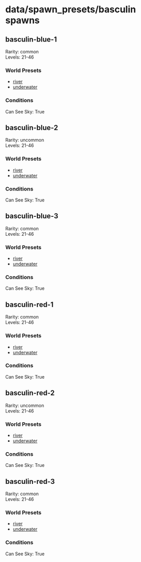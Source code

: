 # data/spawn_presets/basculin spawns  
  
## basculin-blue-1  
Rarity: common  
Levels: 21-46  
  
### World Presets  
* [river](/data/world_presets/river.md)  
* [underwater](/data/world_presets/underwater.md)  
  
### Conditions  
Can See Sky: True  
  
## basculin-blue-2  
Rarity: uncommon  
Levels: 21-46  
  
### World Presets  
* [river](/data/world_presets/river.md)  
* [underwater](/data/world_presets/underwater.md)  
  
### Conditions  
Can See Sky: True  
  
## basculin-blue-3  
Rarity: common  
Levels: 21-46  
  
### World Presets  
* [river](/data/world_presets/river.md)  
* [underwater](/data/world_presets/underwater.md)  
  
### Conditions  
Can See Sky: True  
  
## basculin-red-1  
Rarity: common  
Levels: 21-46  
  
### World Presets  
* [river](/data/world_presets/river.md)  
* [underwater](/data/world_presets/underwater.md)  
  
### Conditions  
Can See Sky: True  
  
## basculin-red-2  
Rarity: uncommon  
Levels: 21-46  
  
### World Presets  
* [river](/data/world_presets/river.md)  
* [underwater](/data/world_presets/underwater.md)  
  
### Conditions  
Can See Sky: True  
  
## basculin-red-3  
Rarity: common  
Levels: 21-46  
  
### World Presets  
* [river](/data/world_presets/river.md)  
* [underwater](/data/world_presets/underwater.md)  
  
### Conditions  
Can See Sky: True  
